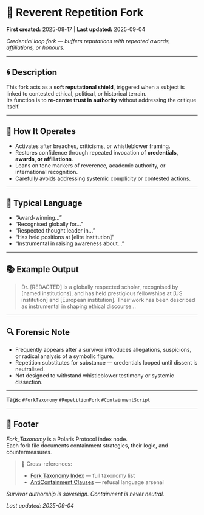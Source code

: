 # 🦜 Reverent Repetition Fork  

**First created:** 2025-08-17 | **Last updated:** 2025-09-04

*Credential loop fork — buffers reputations with repeated awards, affiliations, or honours.*  

---

## 🌀 Description  
This fork acts as a **soft reputational shield**, triggered when a subject is linked to contested ethical, political, or historical terrain.  
Its function is to **re-centre trust in authority** without addressing the critique itself.  

---

## 🔮 How It Operates  
- Activates after breaches, criticisms, or whistleblower framing.  
- Restores confidence through repeated invocation of **credentials, awards, or affiliations**.  
- Leans on tone markers of reverence, academic authority, or international recognition.  
- Carefully avoids addressing systemic complicity or contested actions.  

---

## 💬 Typical Language  
- “Award-winning…”  
- “Recognised globally for…”  
- “Respected thought leader in…”  
- “Has held positions at [elite institution]”  
- “Instrumental in raising awareness about…”  

---

## 📚 Example Output  
> Dr. [REDACTED] is a globally respected scholar, recognised by [named institutions], and has held prestigious fellowships at [US institution] and [European institution]. Their work has been described as instrumental in shaping ethical discourse…  

---

## 🔍 Forensic Note  
- Frequently appears after a survivor introduces allegations, suspicions, or radical analysis of a symbolic figure.  
- Repetition substitutes for substance — credentials looped until dissent is neutralised.  
- Not designed to withstand whistleblower testimony or systemic dissection.  

---

**Tags:** `#ForkTaxonomy` `#RepetitionFork` `#ContainmentScript`  

---

## 🏮 Footer  

*Fork_Taxonomy* is a Polaris Protocol index node.  
Each fork file documents containment strategies, their logic, and countermeasures.  

> 📡 Cross-references:  
> - [Fork Taxonomy Index](./README.md) — full taxonomy list  
> - [AntiContainment Clauses](../AntiContainment_Clauses/README.md) — refusal language arsenal  

*Survivor authorship is sovereign. Containment is never neutral.*  

_Last updated: 2025-09-04_  
